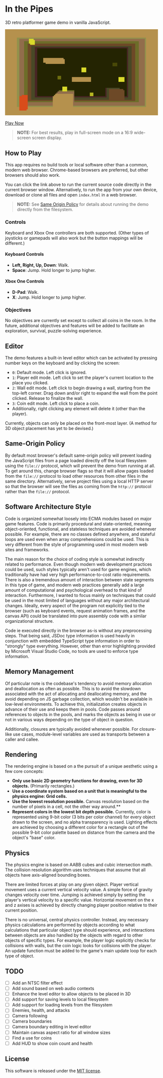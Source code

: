 # In the Pipes

3D retro platformer game demo in vanilla JavaScript.

![Screenshot](./screenshot.png)

[Play Now](https://bradharms.github.io/inthepipes-game)

> **NOTE:** For best results, play in full-screen mode on a 16:9 wide-screen screen display.

## How to Play

This app requires no build tools or local software other than a common, modern web browser. Chrome-based browsers are preferred, but other browsers should also work.

You can click the link above to run the current source code directly in the current browser window. Alternatively, to run the app from your own device, download or clone all files and open `index.html` in a web browser.

> **NOTE:** See [Same Origin Policy](#same-origin-policy) for details about running the demo directly from the filesystem.

### Controls

Keyboard and Xbox One controllers are both supported. (Other types of joysticks or gamepads will also work but the button mappings will be different.)

#### Keyboard Controls

- **Left, Right, Up, Down**: Walk.
- **Space**: Jump. Hold longer to jump higher.

#### Xbox One Controls

- **D-Pad**: Walk.
- **X**: Jump. Hold longer to jump higher.

### Objectives

No objectives are currently set except to collect all coins in the room. In the future, additional objectives and features will be added to facilitate an exploration, survival, puzzle-solving experience.

## Editor

The demo features a built-in level editor which can be activated by pressing number keys on the keyboard and by clicking the screen:

- `0`: Default mode. Left click is ignored.
- `1`: Player edit mode. Left click to set the player's current location to the place you clicked.
- `2`: Wall edit mode. Left click to begin drawing a wall, starting from the top-left corner. Drag down and/or right to expand the wall from the point clicked. Release to finalize the wall.
- `3`: Coin edit mode. Left click to place a coin.
- Additionally, right clicking any element will delete it (other than the player).

Currently, objects can only be placed on the front-most layer. (A method for 3D object placement has yet to be devised.)

## Same-Origin Policy

By default most browser's default same-origin policy will prevent loading the JavaScript files from a page loaded directly off the local filesystem using the `file://` protocol, which will prevent the demo from running at all. To get around this, change browser flags so that it will allow pages loaded from the `file://` protocol to load other resources from other files in the same directory. Alternatively, serve project files using a local HTTP server so that the browser will see the files as coming from the `http://` protocol rather than the `file://` protocol.

## Software Architecture Style

Code is organized somewhat loosely into ECMA modules based on major game features. Code is primarily procedural and state-oriented, meaning object-oriented, functional, and stateless techniques are avoided whenever possible. For example, there are no classes defined anywhere, and stateful loops are used even when array comprehensions could be used. This is very different from the style of programming used in most modern web sites and frameworks.

The main reason for the choice of coding style is somewhat indirectly related to performance. Even though modern web development practices could be used, such styles typically aren't used for game engines, which traditionally have had very high performance-to-cost ratio requirements. There is also a tremendous amount of interaction between state segments in this type of game, and modern web practices generally add a large amount of computational and psychological overhead to that kind of interaction. Furthermore, I wanted to focus mainly on techniques that could be used in the most limited of languages without any major architectural changes. Ideally, every aspect of the program not explicitly tied to the browser (such as keyboard events, request animation frames, and the canvas API) could be translated into pure assembly code with a similar organizational structure.

Code ie executed directly in the browser as-is without any preprocessing steps. That being said, JSDoc type information is used heavily in conjunction with embedded TypeScript type information in order to "strongly" type everything. However, other than error highlighting provided by Microsoft Visual Studio Code, no tools are used to enforce type information.

## Memory Management

Of particular note is the codebase's tendency to avoid memory allocation and deallocation as often as possible. This is to avoid the slowdown associated with the act of allocating and deallocating memory, and the avoid depending on JS garbage collection, which wouldn't be available in low-level environments. To achieve this, initialization creates objects in advance of their use and keeps them in pools. Code passes around references to objects in the pools, and marks the objects as being in use or not in various ways depending on the type of object in question.

Additionally, closures are typically avoided whenever possible. For closure-like use cases, module-level variables are used as transports between a caller and callee.

## Rendering

The rendering engine is based on a the pursuit of a unique aesthetic using a few core concepts:

- **Only use basic 2D geometry functions for drawing, even for 3D objects.** (Primarily rectangles.)
- **Use a coordinate system based on a unit that is meaningful to the physics engine: Grid cells.**
- **Use the lowest resolution possible.** Canvas resolution based on the number of pixels in a cell, not the other way around.**
- **Represent colors in the lowest bit depth possible.** Currently, color is represented using 9-bit color (3 bits per color channel) for every object drawn to the screen, and no alpha transparency is used. Lighting effects are achieved by choosing a different color for a rectangle out of the possible 9-bit color palette based on distance from the camera and the object's "base" color.

## Physics

The physics engine is based on AABB cubes and cubic intersection math. The collision resolution algorithm uses techniques that assume that all objects have axis-aligned bounding boxes.

There are limited forces at play on any given object. Player vertical movement uses a current vertical velocity value. A simple force of gravity changes velocity over time. Jumping is achieved simply by setting the player's vertical velocity to a specific value. Horizontal movement on the x and z axises is achieved by directly changing player position relative to their current position.

There is no universal, central physics controller. Instead, any necessary physics calculations are performed by objects according to what calculations that particular object type should experience, and interactions between objects are also handled by the objects with regard to other objects of specific types. For example, the player logic explicitly checks for collisions with walls, but the coin logic looks for collisions with the player. An update function must be added to the game's main update loop for each type of object.

## TODO

- [ ] Add an NTSC filter effect
- [ ] Add sound based on web audio contexts
- [ ] Enhance the level editor to allow objects to be placed in 3D
- [ ] Add support for saving levels to local filesystem
- [ ] Add support for loading levels from the filesystem
- [ ] Enemies, health, and attacks
- [ ] Camera following
- [ ] Camera boundaries
- [ ] Camera boundary editing in level editor
- [ ] Maintain canvas aspect ratio for all window sizes
- [ ] Find a use for coins
- [ ] Add HUD to show coin count and health

## License

This software is released under the [MIT license](./LICENSE.md).
